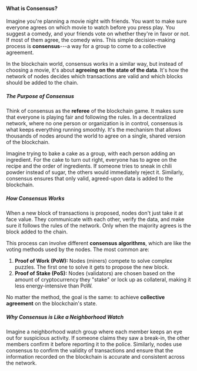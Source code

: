 #### **What is Consensus?**

Imagine you're planning a movie night with friends. You want to make sure everyone agrees on which movie to watch before you press play. You suggest a comedy, and your friends vote on whether they're in favor or not. If most of them agree, the comedy wins. This simple decision-making process is **consensus**---a way for a group to come to a collective agreement.

In the blockchain world, consensus works in a similar way, but instead of choosing a movie, it's about **agreeing on the state of the data**. It's how the network of nodes decides which transactions are valid and which blocks should be added to the chain.

##### The Purpose of Consensus

Think of consensus as the **referee** of the blockchain game. It makes sure that everyone is playing fair and following the rules. In a decentralized network, where no one person or organization is in control, consensus is what keeps everything running smoothly. It's the mechanism that allows thousands of nodes around the world to agree on a single, shared version of the blockchain.

Imagine trying to bake a cake as a group, with each person adding an ingredient. For the cake to turn out right, everyone has to agree on the recipe and the order of ingredients. If someone tries to sneak in chili powder instead of sugar, the others would immediately reject it. Similarly, consensus ensures that only valid, agreed-upon data is added to the blockchain.

##### How Consensus Works

When a new block of transactions is proposed, nodes don't just take it at face value. They communicate with each other, verify the data, and make sure it follows the rules of the network. Only when the majority agrees is the block added to the chain.

This process can involve different **consensus algorithms**, which are like the voting methods used by the nodes. The most common are:

1.  **Proof of Work (PoW):** Nodes (miners) compete to solve complex puzzles. The first one to solve it gets to propose the new block.
2.  **Proof of Stake (PoS):** Nodes (validators) are chosen based on the amount of cryptocurrency they "stake" or lock up as collateral, making it less energy-intensive than PoW.

No matter the method, the goal is the same: to achieve **collective agreement** on the blockchain's state.

##### Why Consensus is Like a Neighborhood Watch

Imagine a neighborhood watch group where each member keeps an eye out for suspicious activity. If someone claims they saw a break-in, the other members confirm it before reporting it to the police. Similarly, nodes use consensus to confirm the validity of transactions and ensure that the information recorded on the blockchain is accurate and consistent across the network.
